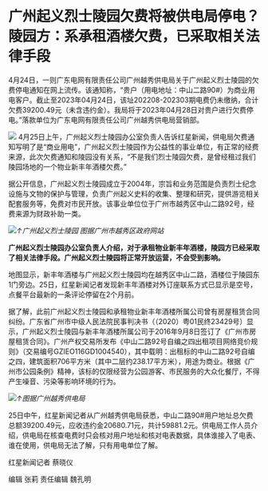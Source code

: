 # 广州起义烈士陵园欠费将被供电局停电？陵园方：系承租酒楼欠费，已采取相关法律手段

4月24日，一则广东电网有限责任公司广州越秀供电局关于广州起义烈士陵园的欠费停电通知在网上流传。该通知称，“贵户（用电地址：中山二路90#）为商业用电客户。截止至2023年04月24日，该址202208-202303期电费仍未缴纳，合计欠费39200.49元（未含违约金）。我局将于2023年04月28日对贵户进行欠费停电。”落款单位为广东电网有限责任公司广州越秀供电局营销部。

![](https://inews.gtimg.com/om_bt/O0WR1S07C5U-hAasT8X-IX7fBkUkYHZSMgpS9D8T8kmbMAA/1000)
4月25日上午，广州起义烈士陵园办公室负责人告诉红星新闻，供电局欠费通知写明了是“商业用电”，广州起义烈士陵园作为公益性的事业单位，有正常的经费来源，此次欠费通知和陵园没有关系，“不是我们烈士陵园欠费，是曾经租过我们陵园场地的一个物业新丰年酒楼欠费。”

据公开信息，广州起义烈士陵园成立于2004年，宗旨和业务范围是负责烈士纪念设施与文物的保护与管理，负责广州起义史料的收集、整理和研究，提供游览相关配套服务等，免费对市民开放。该事业单位位于广州市越秀区中山二路92号，经费来源为财政补助一类。

![](https://inews.gtimg.com/om_bt/Oywls79x-LfKYmu44uN3cEck2Jh0rBO_0WoVutfr-XgqYAA/1000)_↑广州起义烈士陵园 图据广州市越秀区政府网站_

**广州起义烈士陵园办公室负责人介绍，对于承租物业新丰年酒楼，陵园方已经采取了相关法律手段。广州起义烈士陵园将正常开放运营，不会受到影响。**

地图显示，新丰年酒楼与广州起义烈士陵园均在越秀区中山二路，酒楼位于陵园东1门旁边。25日，红星新闻记者发现新丰年酒楼对外订座联系方式已显示是空号，点餐平台最新的一条评论停留在2个月前。

据了解，此前广州起义烈士陵园和承租物业新丰年酒楼所属公司曾有房屋租赁合同纠纷。广东省广州市中级人民法院民事判决书（（2020）粤01民终23429号）显示，广州起义烈士陵园与新丰年酒楼所属公司于2016年9月8日签订了《广州市房屋租赁合同》。广州产权交易所发布《中山二路92号自编之四出租项目网络竞价规则》（交易编号GZIEO116GD1004540），其中载明：出租标的中山二路92号自编之四，建筑面积706平方米（其中二层约238.17平方米），用途为商业。根据《广州市公园条例》精神，该标的仅限经营为公园游客、市民服务的大众化餐厅，不得产生噪音、污染等影响环境的行为。

![](https://inews.gtimg.com/om_bt/OPCu-KBE6J6VwYfm5BUgbxBbEq_9vZH-3fJi2yjzWN5JQAA/1000)_↑图据广州越秀供电局_

25日中午，红星新闻记者从广州越秀供电局获悉，中山二路90#用户地址总欠费总额39200.49元，应收违约金20680.71元，共计59881.2元。供电局工作人员介绍，供电局在核查电费时只会核对用户地址和核对电表数据，具体谁接入了电表、谁在使用，供电局无法了解，只有用电单位了解。

红星新闻记者 蔡晓仪

编辑 张莉 责任编辑 魏孔明

